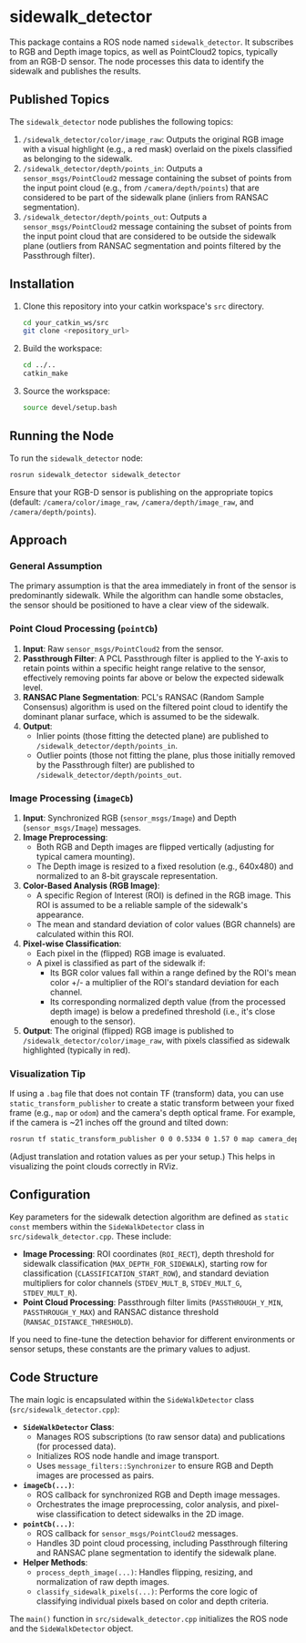 # sidewalk_detector

This package contains a ROS node named `sidewalk_detector`. It subscribes to RGB and Depth image topics, as well as PointCloud2 topics, typically from an RGB-D sensor. The node processes this data to identify the sidewalk and publishes the results.

## Published Topics

The `sidewalk_detector` node publishes the following topics:

1.  `/sidewalk_detector/color/image_raw`: Outputs the original RGB image with a visual highlight (e.g., a red mask) overlaid on the pixels classified as belonging to the sidewalk.
2.  `/sidewalk_detector/depth/points_in`: Outputs a `sensor_msgs/PointCloud2` message containing the subset of points from the input point cloud (e.g., from `/camera/depth/points`) that are considered to be part of the sidewalk plane (inliers from RANSAC segmentation).
3.  `/sidewalk_detector/depth/points_out`: Outputs a `sensor_msgs/PointCloud2` message containing the subset of points from the input point cloud that are considered to be outside the sidewalk plane (outliers from RANSAC segmentation and points filtered by the Passthrough filter).

## Installation

1.  Clone this repository into your catkin workspace's `src` directory.
    ```bash
    cd your_catkin_ws/src
    git clone <repository_url>
    ```
2.  Build the workspace:
    ```bash
    cd ../.. 
    catkin_make
    ```
3.  Source the workspace:
    ```bash
    source devel/setup.bash
    ```

## Running the Node

To run the `sidewalk_detector` node:

```bash
rosrun sidewalk_detector sidewalk_detector
```

Ensure that your RGB-D sensor is publishing on the appropriate topics (default: `/camera/color/image_raw`, `/camera/depth/image_raw`, and `/camera/depth/points`).

## Approach

### General Assumption
The primary assumption is that the area immediately in front of the sensor is predominantly sidewalk. While the algorithm can handle some obstacles, the sensor should be positioned to have a clear view of the sidewalk.

### Point Cloud Processing (`pointCb`)

1.  **Input**: Raw `sensor_msgs/PointCloud2` from the sensor.
2.  **Passthrough Filter**: A PCL Passthrough filter is applied to the Y-axis to retain points within a specific height range relative to the sensor, effectively removing points far above or below the expected sidewalk level.
3.  **RANSAC Plane Segmentation**: PCL's RANSAC (Random Sample Consensus) algorithm is used on the filtered point cloud to identify the dominant planar surface, which is assumed to be the sidewalk.
4.  **Output**:
    *   Inlier points (those fitting the detected plane) are published to `/sidewalk_detector/depth/points_in`.
    *   Outlier points (those not fitting the plane, plus those initially removed by the Passthrough filter) are published to `/sidewalk_detector/depth/points_out`.

### Image Processing (`imageCb`)

1.  **Input**: Synchronized RGB (`sensor_msgs/Image`) and Depth (`sensor_msgs/Image`) messages.
2.  **Image Preprocessing**:
    *   Both RGB and Depth images are flipped vertically (adjusting for typical camera mounting).
    *   The Depth image is resized to a fixed resolution (e.g., 640x480) and normalized to an 8-bit grayscale representation.
3.  **Color-Based Analysis (RGB Image)**:
    *   A specific Region of Interest (ROI) is defined in the RGB image. This ROI is assumed to be a reliable sample of the sidewalk's appearance.
    *   The mean and standard deviation of color values (BGR channels) are calculated within this ROI.
4.  **Pixel-wise Classification**:
    *   Each pixel in the (flipped) RGB image is evaluated.
    *   A pixel is classified as part of the sidewalk if:
        *   Its BGR color values fall within a range defined by the ROI's mean color +/- a multiplier of the ROI's standard deviation for each channel.
        *   Its corresponding normalized depth value (from the processed depth image) is below a predefined threshold (i.e., it's close enough to the sensor).
5.  **Output**: The original (flipped) RGB image is published to `/sidewalk_detector/color/image_raw`, with pixels classified as sidewalk highlighted (typically in red).

### Visualization Tip
If using a `.bag` file that does not contain TF (transform) data, you can use `static_transform_publisher` to create a static transform between your fixed frame (e.g., `map` or `odom`) and the camera's depth optical frame. For example, if the camera is ~21 inches off the ground and tilted down:
```bash
rosrun tf static_transform_publisher 0 0 0.5334 0 1.57 0 map camera_depth_optical_frame 100 
```
(Adjust translation and rotation values as per your setup.) This helps in visualizing the point clouds correctly in RViz.

## Configuration

Key parameters for the sidewalk detection algorithm are defined as `static const` members within the `SideWalkDetector` class in `src/sidewalk_detector.cpp`. These include:

*   **Image Processing**: ROI coordinates (`ROI_RECT`), depth threshold for sidewalk classification (`MAX_DEPTH_FOR_SIDEWALK`), starting row for classification (`CLASSIFICATION_START_ROW`), and standard deviation multipliers for color channels (`STDEV_MULT_B`, `STDEV_MULT_G`, `STDEV_MULT_R`).
*   **Point Cloud Processing**: Passthrough filter limits (`PASSTHROUGH_Y_MIN`, `PASSTHROUGH_Y_MAX`) and RANSAC distance threshold (`RANSAC_DISTANCE_THRESHOLD`).

If you need to fine-tune the detection behavior for different environments or sensor setups, these constants are the primary values to adjust.

## Code Structure

The main logic is encapsulated within the `SideWalkDetector` class (`src/sidewalk_detector.cpp`):

*   **`SideWalkDetector` Class**:
    *   Manages ROS subscriptions (to raw sensor data) and publications (for processed data).
    *   Initializes ROS node handle and image transport.
    *   Uses `message_filters::Synchronizer` to ensure RGB and Depth images are processed as pairs.
*   **`imageCb(...)`**:
    *   ROS callback for synchronized RGB and Depth image messages.
    *   Orchestrates the image preprocessing, color analysis, and pixel-wise classification to detect sidewalks in the 2D image.
*   **`pointCb(...)`**:
    *   ROS callback for `sensor_msgs/PointCloud2` messages.
    *   Handles 3D point cloud processing, including Passthrough filtering and RANSAC plane segmentation to identify the sidewalk plane.
*   **Helper Methods**:
    *   `process_depth_image(...)`: Handles flipping, resizing, and normalization of raw depth images.
    *   `classify_sidewalk_pixels(...)`: Performs the core logic of classifying individual pixels based on color and depth criteria.

The `main()` function in `src/sidewalk_detector.cpp` initializes the ROS node and the `SideWalkDetector` object.
